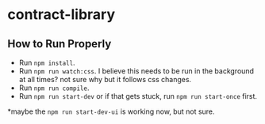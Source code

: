 # contract-library

## How to Run Properly

- Run `npm install`.
- Run `npm run watch:css`. I believe this needs to be run in the background at all times? not sure why but it follows css changes.
- Run `npm run compile`.
- Run `npm run start-dev` or if that gets stuck, run `npm run start-once` first.

*maybe the `npm run start-dev-ui` is working now, but not sure.
